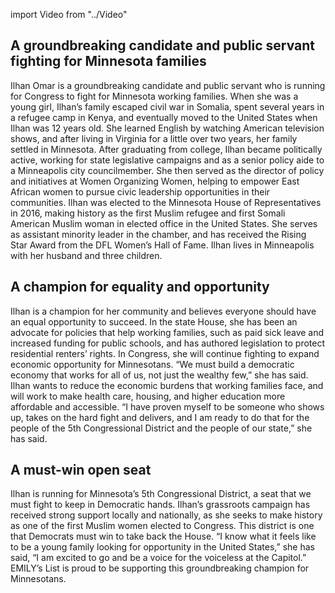 import Video from "../Video"

## A groundbreaking candidate and public servant fighting for Minnesota families

Ilhan Omar is a groundbreaking candidate and public servant who is running for Congress to fight for Minnesota working families. When she was a young girl, Ilhan’s family escaped civil war in Somalia, spent several years in a refugee camp in Kenya, and eventually moved to the United States when Ilhan was 12 years old. She learned English by watching American television shows, and after living in Virginia for a little over two years, her family settled in Minnesota. After graduating from college, Ilhan became politically active, working for state legislative campaigns and as a senior policy aide to a Minneapolis city councilmember. She then served as the director of policy and initiatives at Women Organizing Women, helping to empower East African women to pursue civic leadership opportunities in their communities. Ilhan was elected to the Minnesota House of Representatives in 2016, making history as the first Muslim refugee and first Somali American Muslim woman in elected office in the United States. She serves as assistant minority leader in the chamber, and has received the Rising Star Award from the DFL Women’s Hall of Fame. Ilhan lives in Minneapolis with her husband and three children.

## A champion for equality and opportunity

Ilhan is a champion for her community and believes everyone should have an equal opportunity to succeed. In the state House, she has been an advocate for policies that help working families, such as paid sick leave and increased funding for public schools, and has authored legislation to protect residential renters’ rights. In Congress, she will continue fighting to expand economic opportunity for Minnesotans. “We must build a democratic economy that works for all of us, not just the wealthy few,” she has said. Ilhan wants to reduce the economic burdens that working families face, and will work to make health care, housing, and higher education more affordable and accessible. “I have proven myself to be someone who shows up, takes on the hard fight and delivers, and I am ready to do that for the people of the 5th Congressional District and the people of our state,” she has said.

## A must-win open seat

Ilhan is running for Minnesota’s 5th Congressional District, a seat that we must fight to keep in Democratic hands. Ilhan’s grassroots campaign has received strong support locally and nationally, as she seeks to make history as one of the first Muslim women elected to Congress. This district is one that Democrats must win to take back the House. “I know what it feels like to be a young family looking for opportunity in the United States,” she has said, “I am excited to go and be a voice for the voiceless at the Capitol.” EMILY’s List is proud to be supporting this groundbreaking champion for Minnesotans.


